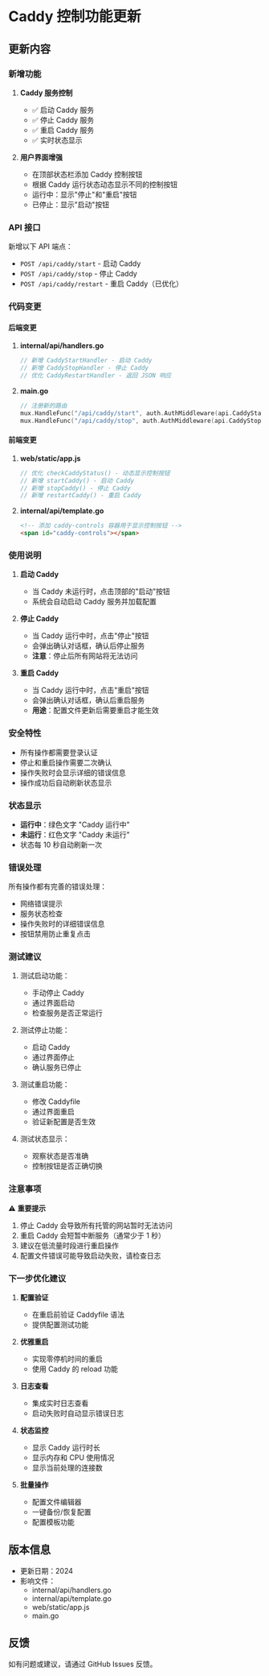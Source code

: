 # Caddy 控制功能更新

## 更新内容

### 新增功能

1. **Caddy 服务控制**
   - ✅ 启动 Caddy 服务
   - ✅ 停止 Caddy 服务  
   - ✅ 重启 Caddy 服务
   - ✅ 实时状态显示

2. **用户界面增强**
   - 在顶部状态栏添加 Caddy 控制按钮
   - 根据 Caddy 运行状态动态显示不同的控制按钮
   - 运行中：显示"停止"和"重启"按钮
   - 已停止：显示"启动"按钮

### API 接口

新增以下 API 端点：

- `POST /api/caddy/start` - 启动 Caddy
- `POST /api/caddy/stop` - 停止 Caddy
- `POST /api/caddy/restart` - 重启 Caddy（已优化）

### 代码变更

#### 后端变更

1. **internal/api/handlers.go**
   ```go
   // 新增 CaddyStartHandler - 启动 Caddy
   // 新增 CaddyStopHandler - 停止 Caddy
   // 优化 CaddyRestartHandler - 返回 JSON 响应
   ```

2. **main.go**
   ```go
   // 注册新的路由
   mux.HandleFunc("/api/caddy/start", auth.AuthMiddleware(api.CaddyStartHandler))
   mux.HandleFunc("/api/caddy/stop", auth.AuthMiddleware(api.CaddyStopHandler))
   ```

#### 前端变更

1. **web/static/app.js**
   ```javascript
   // 优化 checkCaddyStatus() - 动态显示控制按钮
   // 新增 startCaddy() - 启动 Caddy
   // 新增 stopCaddy() - 停止 Caddy
   // 新增 restartCaddy() - 重启 Caddy
   ```

2. **internal/api/template.go**
   ```html
   <!-- 添加 caddy-controls 容器用于显示控制按钮 -->
   <span id="caddy-controls"></span>
   ```

### 使用说明

1. **启动 Caddy**
   - 当 Caddy 未运行时，点击顶部的"启动"按钮
   - 系统会自动启动 Caddy 服务并加载配置

2. **停止 Caddy**
   - 当 Caddy 运行中时，点击"停止"按钮
   - 会弹出确认对话框，确认后停止服务
   - **注意**：停止后所有网站将无法访问

3. **重启 Caddy**
   - 当 Caddy 运行中时，点击"重启"按钮
   - 会弹出确认对话框，确认后重启服务
   - **用途**：配置文件更新后需要重启才能生效

### 安全特性

- 所有操作都需要登录认证
- 停止和重启操作需要二次确认
- 操作失败时会显示详细的错误信息
- 操作成功后自动刷新状态显示

### 状态显示

- **运行中**：绿色文字 "Caddy 运行中"
- **未运行**：红色文字 "Caddy 未运行"
- 状态每 10 秒自动刷新一次

### 错误处理

所有操作都有完善的错误处理：

- 网络错误提示
- 服务状态检查
- 操作失败时的详细错误信息
- 按钮禁用防止重复点击

### 测试建议

1. 测试启动功能：
   - 手动停止 Caddy
   - 通过界面启动
   - 检查服务是否正常运行

2. 测试停止功能：
   - 启动 Caddy
   - 通过界面停止
   - 确认服务已停止

3. 测试重启功能：
   - 修改 Caddyfile
   - 通过界面重启
   - 验证新配置是否生效

4. 测试状态显示：
   - 观察状态是否准确
   - 控制按钮是否正确切换

### 注意事项

⚠️ **重要提示**

1. 停止 Caddy 会导致所有托管的网站暂时无法访问
2. 重启 Caddy 会短暂中断服务（通常少于 1 秒）
3. 建议在低流量时段进行重启操作
4. 配置文件错误可能导致启动失败，请检查日志

### 下一步优化建议

1. **配置验证**
   - 在重启前验证 Caddyfile 语法
   - 提供配置测试功能

2. **优雅重启**
   - 实现零停机时间的重启
   - 使用 Caddy 的 reload 功能

3. **日志查看**
   - 集成实时日志查看
   - 启动失败时自动显示错误日志

4. **状态监控**
   - 显示 Caddy 运行时长
   - 显示内存和 CPU 使用情况
   - 显示当前处理的连接数

5. **批量操作**
   - 配置文件编辑器
   - 一键备份/恢复配置
   - 配置模板功能

## 版本信息

- 更新日期：2024
- 影响文件：
  - internal/api/handlers.go
  - internal/api/template.go
  - web/static/app.js
  - main.go

## 反馈

如有问题或建议，请通过 GitHub Issues 反馈。
